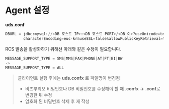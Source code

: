 # Agent 설정

**uds.conf**

```python
DBURL = jdbc:mysql://<DB 호스트 IP>:<DB 호스트 PORT>/<DB 이>?useUnicode=true&
        characterEncoding=euc-kr&useSSL=false&allowPublicKeyRetrieval=true
```

RCS 발송을 활성화하기 위해선 아래와 같은 수정이 필요합니다.

```python
MESSAGE_SUPPORT_TYPE = SMS|MMS|FAX|PHONE|AT|FT|BI|BW
->
MESSAGE_SUPPORT_TYPE = ALL
```





> 클라이언트 실행 후에는 **uds.confx** 로 파일명이 변경됨
>
> * 비즈뿌리오 비밀번호나 DB 비밀번호를 수정해야 할 때 .**confx** **->** .**conf**로 변경한 뒤 수정
> * 암호화 된 비밀번호 삭제 후 재 작성

